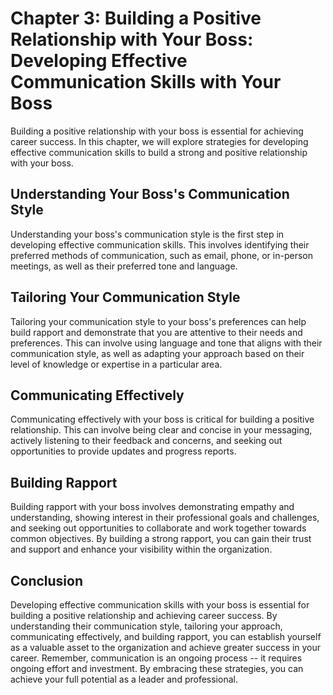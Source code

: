 Chapter 3: Building a Positive Relationship with Your Boss: Developing Effective Communication Skills with Your Boss
====================================================================================================================

Building a positive relationship with your boss is essential for achieving career success. In this chapter, we will explore strategies for developing effective communication skills to build a strong and positive relationship with your boss.

Understanding Your Boss's Communication Style
---------------------------------------------

Understanding your boss's communication style is the first step in developing effective communication skills. This involves identifying their preferred methods of communication, such as email, phone, or in-person meetings, as well as their preferred tone and language.

Tailoring Your Communication Style
----------------------------------

Tailoring your communication style to your boss's preferences can help build rapport and demonstrate that you are attentive to their needs and preferences. This can involve using language and tone that aligns with their communication style, as well as adapting your approach based on their level of knowledge or expertise in a particular area.

Communicating Effectively
-------------------------

Communicating effectively with your boss is critical for building a positive relationship. This can involve being clear and concise in your messaging, actively listening to their feedback and concerns, and seeking out opportunities to provide updates and progress reports.

Building Rapport
----------------

Building rapport with your boss involves demonstrating empathy and understanding, showing interest in their professional goals and challenges, and seeking out opportunities to collaborate and work together towards common objectives. By building a strong rapport, you can gain their trust and support and enhance your visibility within the organization.

Conclusion
----------

Developing effective communication skills with your boss is essential for building a positive relationship and achieving career success. By understanding their communication style, tailoring your approach, communicating effectively, and building rapport, you can establish yourself as a valuable asset to the organization and achieve greater success in your career. Remember, communication is an ongoing process -- it requires ongoing effort and investment. By embracing these strategies, you can achieve your full potential as a leader and professional.
